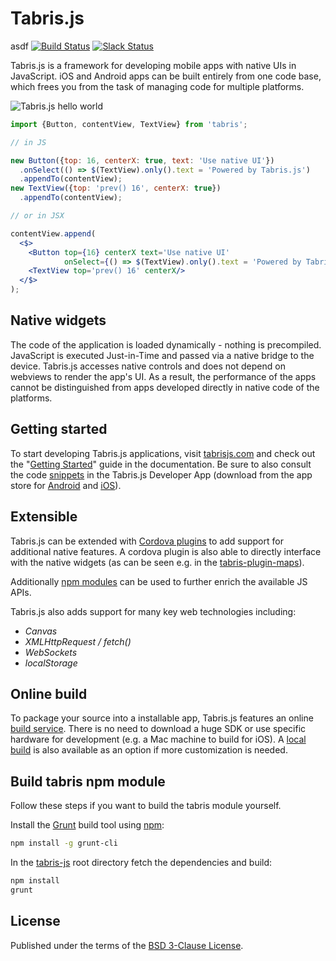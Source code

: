 # Tabris.js
asdf
[![Build Status](https://travis-ci.org/eclipsesource/tabris-js.svg?branch=master)](https://travis-ci.org/eclipsesource/tabris-js)
[![Slack Status](https://tabrisjs.herokuapp.com/badge.svg)](https://tabrisjs.herokuapp.com)

Tabris.js is a framework for developing mobile apps with native UIs in JavaScript.
iOS and Android apps can be built entirely from one code base, which frees you from the task of managing code for multiple platforms.

![Tabris.js hello world](doc/img/hello-example.png)

```jsx
import {Button, contentView, TextView} from 'tabris';

// in JS

new Button({top: 16, centerX: true, text: 'Use native UI'})
  .onSelect(() => $(TextView).only().text = 'Powered by Tabris.js')
  .appendTo(contentView);
new TextView({top: 'prev() 16', centerX: true})
  .appendTo(contentView);

// or in JSX

contentView.append(
  <$>
    <Button top={16} centerX text='Use native UI'
            onSelect={() => $(TextView).only().text = 'Powered by Tabris.js'}/>
    <TextView top='prev() 16' centerX/>
  </$>
);
```

## Native widgets

The code of the application is loaded dynamically - nothing is precompiled. JavaScript is executed Just-in-Time and passed via a native bridge to the device. Tabris.js accesses native controls and does not depend on webviews to render the app's UI. As a result, the performance of the apps cannot be distinguished from apps developed directly in native code of the platforms.

## Getting started

To start developing Tabris.js applications, visit [tabrisjs.com](http://tabrisjs.com) and check out the "[Getting Started](https://tabrisjs.com/documentation/latest/getting-started)" guide in the documentation. Be sure to also consult the code [snippets](https://github.com/eclipsesource/tabris-js/tree/master/snippets) in the Tabris.js Developer App (download from the app store for [Android](https://play.google.com/store/apps/details?id=com.eclipsesource.tabrisjs2) and [iOS](https://itunes.apple.com/us/app/tabris.js-2/id1166468326?mt=8)).

## Extensible

Tabris.js can be extended with [Cordova plugins](https://cordova.apache.org/plugins/) to add support for additional native features. A cordova plugin is also able to directly interface with the native widgets (as can be seen e.g. in the [tabris-plugin-maps](https://github.com/eclipsesource/tabris-plugin-maps)).

 Additionally [npm modules](https://www.npmjs.com/) can be used to further enrich the available JS APIs.

Tabris.js also adds support for many key web technologies including:
- _Canvas_
- _XMLHttpRequest / fetch()_
- _WebSockets_
- _localStorage_


## Online build

To package your source into a installable app, Tabris.js features an online [build service](https://tabrisjs.com/documentation/latest/build). There is no need to download a huge SDK or use specific hardware for development (e.g. a Mac machine to build for iOS). A [local build](https://tabrisjs.com/documentation/latest/local-build) is also available as an option if more customization is needed.


## Build tabris npm module

Follow these steps if you want to build the tabris module yourself.

Install the [Grunt](http://gruntjs.com) build tool using [npm](http://www.npmjs.com):

```bash
npm install -g grunt-cli
```

In the [tabris-js](https://github.com/eclipsesource/tabris-js) root directory fetch the dependencies and build:

```bash
npm install
grunt
```

## License

Published under the terms of the [BSD 3-Clause License](LICENSE).
